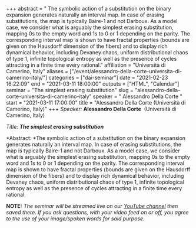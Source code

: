 +++
abstract = " The symbolic action of a substitution on the binary expansion generates naturally an interval map. In case of erasing substitutions, the map is typically Baire-1 and not Darboux. As a model case, we consider what is arguably the simplest erasing substitution, mapping 0s to the empty word and 1s to 0 or 1 depending on the parity. The corresponding interval map is shown to have fractal properties (bounds are given on the Hausdorff dimension of the fibers) and to display rich dynamical behavior, including Devaney chaos, uniform distributional chaos of type 1, infinite topological entropy as well as the presence of cycles attracting in a finite time every rational."
affiliation = "Università di Camerino, Italy"
aliases = ["/event/alessandro-della-corte-universita-di-camerino-italy/"]
categories = ["dai-seminar"]
date = "2021-02-23 16:22:09"
end = "2021-03-11 18:00:00"
outputs = ["HTML", "Calendar"]
seminar = "The simplest erasing substitution"
slug = "alessandro-della-corte-universita-di-camerino-italy"
speaker = " Alessandro Della Corte "
start = "2021-03-11 17:00:00"
title = "Alessandro Della Corte (Università di Camerino, Italy)"
+++
*Speaker:* **Alessandro Della Corte**  (Università di Camerino, Italy)

*Title: **The simplest erasing substitution***

*Abstract: *The symbolic action of a substitution on the binary
expansion generates naturally an interval map. In case of erasing
substitutions, the map is typically Baire-1 and not Darboux. As a model
case, we consider what is arguably the simplest erasing substitution,
mapping 0s to the empty word and 1s to 0 or 1 depending on the parity.
The corresponding interval map is shown to have fractal properties
(bounds are given on the Hausdorff dimension of the fibers) and to
display rich dynamical behavior, including Devaney chaos, uniform
distributional chaos of type 1, infinite topological entropy as well as
the presence of cycles attracting in a finite time every rational.

**NOTE:** *The seminar will be streamed live on our [YouTube
channel](https://www.youtube.com/channel/UCyNNg155G3iLS7l-qZjboyg) then
saved there. If you ask questions, with your video feed on or off, you
agree to the use of your image/spoken words for said purpose.*
